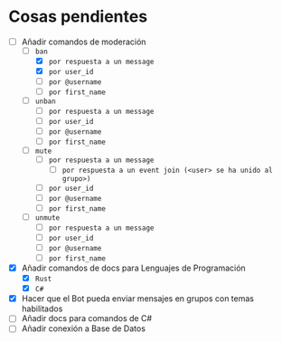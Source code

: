 # Cosas pendientes

- [ ] Añadir comandos de moderación
  - [ ] `ban`
    - [x] `por respuesta a un message`
    - [x] `por user_id`
    - [ ] `por @username`
    - [ ] `por first_name`
  - [ ] `unban`
      - [ ] `por respuesta a un message`
      - [ ] `por user_id`
      - [ ] `por @username`
      - [ ] `por first_name` 
  - [ ] `mute`
      - [ ] `por respuesta a un message`
        - [ ] `por respuesta a un event join (<user> se ha unido al grupo>)` 
      - [ ] `por user_id`
      - [ ] `por @username`
      - [ ] `por first_name`
  - [ ] `unmute`
      - [ ] `por respuesta a un message`
      - [ ] `por user_id`
      - [ ] `por @username`
      - [ ] `por first_name`
- [x] Añadir comandos de docs para Lenguajes de Programación
  - [x] `Rust` 
  - [x] `C#`
- [x] Hacer que el Bot pueda enviar mensajes en grupos con temas habilitados 
- [ ] Añadir docs para comandos de C#
- [ ] Añadir conexión a Base de Datos